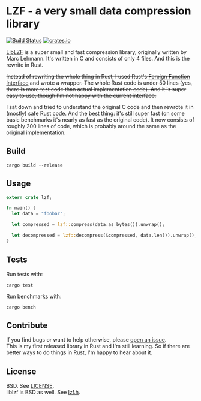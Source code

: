 # LZF - a very small data compression library

[![Build Status](https://travis-ci.org/badboy/lzf-rs.svg?branch=master)](https://travis-ci.org/badboy/lzf-rs)
[![crates.io](http://meritbadge.herokuapp.com/lzf)](https://crates.io/crates/lzf)

[LibLZF][] is a super small and fast compression library, originally written by Marc Lehmann.
It's written in C and consists of only 4 files.
And this is the rewrite in Rust.

~~Instead of rewriting the whole thing in Rust, I used Rust's [Foreign Function Interface][ffi] and wrote a wrapper.
The whole Rust code is under 50 lines (yes, there is more test code than actual implementation code).
And it is super easy to use, though I'm not happy with the current interface.~~

I sat down and tried to understand the original C code and then rewrote it in (mostly) safe Rust code.
And the best thing: it's still super fast (on some basic benchmarks it's nearly as fast as the original code).
It now consists of roughly 200 lines of code, which is probably around the same as the original implementation.


## Build

```
cargo build --release
```

## Usage

```rust
extern crate lzf;

fn main() {
  let data = "foobar";

  let compressed = lzf::compress(data.as_bytes()).unwrap();

  let decompressed = lzf::decompress(&compressed, data.len()).unwrap();
}

```

## Tests

Run tests with:

```
cargo test
```

Run benchmarks with:

```
cargo bench
```

## Contribute

If you find bugs or want to help otherwise, please [open an issue](https://github.com/badboy/lzf-rs/issues).  
This is my first released library in Rust and I'm still learning. So if there are better ways to do things in Rust, I'm happy to hear about it.

## License

BSD. See [LICENSE](LICENSE).  
liblzf is BSD as well. See [lzf.h](lzf/lzf.h).

[liblzf]: http://software.schmorp.de/pkg/liblzf.html
[ffi]: http://doc.rust-lang.org/guide-ffi.html
